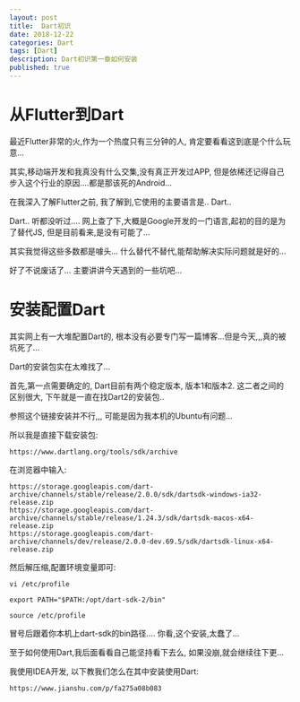 ```yaml
---
layout: post
title:  Dart初识
date: 2018-12-22
categories: Dart
tags: [Dart]
description: Dart初识第一章如何安装
published: true
---
```


# 从Flutter到Dart

最近Flutter非常的火,作为一个热度只有三分钟的人, 肯定要看看这到底是个什么玩意...

其实,移动端开发和我真没有什么交集,没有真正开发过APP, 但是依稀还记得自己步入这个行业的原因....都是那该死的Android...

在我深入了解Flutter之前, 我了解到,它使用的主要语言是.. Dart..

Dart.. 听都没听过.... 网上查了下,大概是Google开发的一门语言,起初的目的是为了替代JS, 但是目前看来,是没有可能了...

其实我觉得这些多数都是噱头... 什么替代不替代,能帮助解决实际问题就是好的... 

好了不说废话了... 主要讲讲今天遇到的一些坑吧...

# 安装配置Dart

其实网上有一大堆配置Dart的, 根本没有必要专门写一篇博客...但是今天,,,真的被坑死了...

Dart的安装包实在太难找了... 

首先,第一点需要确定的, Dart目前有两个稳定版本, 版本1和版本2. 这二者之间的区别很大, 下午就是一直在找Dart2的安装包..

参照这个链接安装并不行,,, 可能是因为我本机的Ubuntu有问题...

所以我是直接下载安装包: 

    https://www.dartlang.org/tools/sdk/archive

在浏览器中输入:

    https://storage.googleapis.com/dart-archive/channels/stable/release/2.0.0/sdk/dartsdk-windows-ia32-release.zip
    https://storage.googleapis.com/dart-archive/channels/stable/release/1.24.3/sdk/dartsdk-macos-x64-release.zip
    https://storage.googleapis.com/dart-archive/channels/dev/release/2.0.0-dev.69.5/sdk/dartsdk-linux-x64-release.zip

然后解压缩,配置环境变量即可:

    vi /etc/profile

    export PATH="$PATH:/opt/dart-sdk-2/bin"

    source /etc/profile

冒号后跟着你本机上dart-sdk的bin路径.... 你看,这个安装,太蠢了...

至于如何使用Dart,我后面看看自己能坚持看下去么, 如果没崩,就会继续往下更...

我使用IDEA开发, 以下教我们怎么在其中安装使用Dart:

    https://www.jianshu.com/p/fa275a08b083

